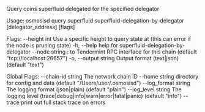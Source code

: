 Query coins superfluid delegated for the specified delegator

Usage:
  osmosisd query superfluid superfluid-delegation-by-delegator [delegator_address] [flags]

Flags:
      --height int      Use a specific height to query state at (this can error if the node is pruning state)
  -h, --help            help for superfluid-delegation-by-delegator
      --node string     <host>:<port> to Tendermint RPC interface for this chain (default "tcp://localhost:26657")
  -o, --output string   Output format (text|json) (default "text")

Global Flags:
      --chain-id string     The network chain ID
      --home string         directory for config and data (default "/Users/user/.osmosisd")
      --log_format string   The logging format (json|plain) (default "plain")
      --log_level string    The logging level (trace|debug|info|warn|error|fatal|panic) (default "info")
      --trace               print out full stack trace on errors
